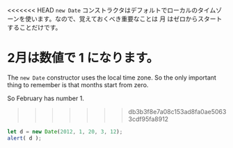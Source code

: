 <<<<<<< HEAD
`new Date` コンストラクタはデフォルトでローカルのタイムゾーンを使います。なので、覚えておくべき重要なことは 月 はゼロからスタートすることだけです。

2月は数値で 1 になります。
=======
The `new Date` constructor uses the local time zone. So the only important thing to remember is that months start from zero.

So February has number 1.
>>>>>>> db3b3f8e7a08c153ad8fa0ae50633cdf95fa8912

```js run
let d = new Date(2012, 1, 20, 3, 12);
alert( d );
```
